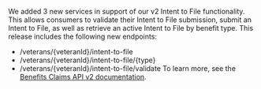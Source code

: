We added 3 new services in support of our v2 Intent to File functionality. This allows consumers to validate their Intent to File submission, submit an Intent to File, as well as retrieve an active Intent to File by benefit type. This release includes the following new endpoints: 

-   /veterans/{veteranId}/intent-to-file
-   /veterans/{veteranId}/intent-to-file/{type}
-   /veterans/{veteranId}/intent-to-file/validate
To learn more, see the [Benefits Claims API v2 documentation](https://developer.va.gov/explore/benefits/docs/claims?version=current).